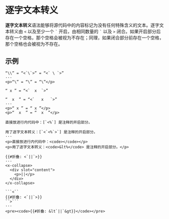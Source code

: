 # 逐字文本转义

**逐字文本转义**语法能够将源代码中的内容标记为没有任何特殊含义的文本。逐<wbr />
字文本转义由 `<` 以及至少一个 `` ` `` 开启，由相同数量的 `` ` `` 以及 <wbr />
`>` 闭合。如果开启部分后存在一个空格，那个空格会被视为不存在；同理，如果<wbr />
闭合部分前存在一个空格，那个空格也会被视为不存在。

## 示例

```example
“\\” = “<`\`>” = “<` \ `>”
···
<p>“\” = “\” = “\”</p>
```

```example
“ x ” = “<`  x  `>”

“  x  ” = “<`   x   `>”
···
<p>“ x ” = “ x ”</p>
<p>“  x  ” = “  x  ”</p>
```

```example
直接放进行内代码中：[`<%`] 是注释的开启部分。

用了逐字文本转义：[`<`<%`>`] 是注释的开启部分。
···
<p>直接放进行内代码中：<code></code></p>
<p>用了逐字文本转义：<code>&lt%</code> 是注释的开启部分。</p>
```

```example
{{#折叠: <`||`>}}
···
<x-collapse>
  <div slot="content">
    <p>||</p>
  </div>
</x-collapse>
```

````example
```<``
{{#折叠: <`||`>}}
``>```
···
<pre><code>{{#折叠: &lt`||`&gt}}</code></pre>
````
